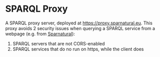 # SPARQL Proxy

A SPARQL proxy server, deployed at https://proxy.sparnatural.eu.
This proxy avoids 2 security issues when querying a SPARQL service from a webpage (e.g. from [Sparnatural](https://sparnatural.eu)):
1. SPARQL servers that are not CORS-enabled
2. SPARQL services that do no run on https, while the client does

